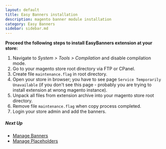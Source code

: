 ```yaml
---
layout: default
title: Easy Banners installation
description: magento banner module installation
category: Easy Banners
sidebar: sidebar.md
---
```


**Proceed the following steps to install EasyBanners extension at your store:**

 1. Navigate to _System > Tools > Compilation_ and disable compilation mode.
 2. Go to your magento store root directory via FTP or CPanel.
 3. Create file `maintenance.flag` in root directory.
 4. Open your store in browser; you have to see page
    `Service Temporarily Unavailable` (if you don't see this page - probably
    you are trying to install extension at wrong magento instance).
 5. Unpack all files from extension archive into your magento store root
    directory.
 6. Remove file `maintenance.flag` when copy process completed.
 7. Login your store admin and add the banners.

##### Next Up

* [Manage Banners](../backend/manage-banners/)
* [Manage Placeholders](../backend/manage-placeholders/)
